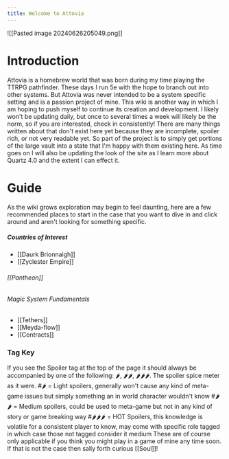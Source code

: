 ```yaml
---
title: Welcome to Attovia
---
```

![[Pasted image 20240626205049.png]]
# Introduction
Attovia is a homebrew world that was born during my time playing the TTRPG pathfinder. These days I run 5e with the hope to branch out into other systems. But Attovia was never intended to be a system specific setting and is a passion project of mine. This wiki is another way in which I am hoping to push myself to continue its creation and development. I likely won't be updating daily, but once to several times a week will likely be the norm, so if you are interested, check in consistently! There are many things written about that don't exist here yet because they are incomplete, spoiler rich, or not very readable yet. So part of the project is to simply get portions of the large vault into a state that I'm happy with them existing here.
As time goes on I will also be updating the look of the site as I learn more about Quartz 4.0 and the extent I can effect it.
# Guide
As the wiki grows exploration may begin to feel daunting, here are a few recommended places to start in the case that you want to dive in and click around and aren't looking for something specific.
##### Countries of Interest
- [[Daurk Brionnaigh]]
- [[Zyclester Empire]]
###### [[Pantheon]]
###### Magic System Fundamentals
- [[Tethers]]
- [[Meyda-flow]]
- [[Contracts]]
### Tag Key
If you see the Spoiler tag at the top of the page it should always be accompanied by one of the following: 🌶, 🌶🌶, 🌶🌶🌶. The spoiler spice meter as it were.
#🌶 = Light spoilers, generally won't cause any kind of meta-game issues but simply something an in world character wouldn't know
#🌶🌶 = Medium spoilers, could be used to meta-game but not in any kind of story or game breaking way
#🌶🌶🌶 = HOT Spoilers, this knowledge is volatile for a consistent player to know, may come with specific role tagged in which case those not tagged consider it medium
These are of course only applicable if you think you might play in a game of mine any time soon. If that is not the case then sally forth curious [[Soul]]!